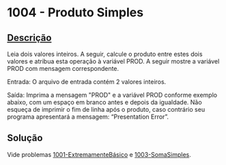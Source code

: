 # 1004 - Produto Simples

## [Descrição](https://www.beecrowd.com.br/judge/pt/problems/view/1004)

Leia dois valores inteiros. A seguir, calcule o produto entre estes dois valores e atribua esta operação à variável PROD. A seguir mostre a variável PROD com mensagem correspondente.   

Entrada:
O arquivo de entrada contém 2 valores inteiros.

Saída:
Imprima a mensagem "PROD" e a variável PROD conforme exemplo abaixo, com um espaço em branco antes e depois da igualdade. Não esqueça de imprimir o fim de linha após o produto, caso contrário seu programa apresentará a mensagem: “Presentation Error”.

## Solução

Vide problemas [1001-ExtremamenteBásico](../1001-ExtremamenteBásico/README.md) e [1003-SomaSimples](../1003-SomaSimples/README.md).
